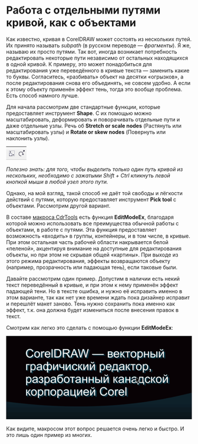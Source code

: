 ﻿# Работа с отдельными путями кривой, как с объектами

Как известно, кривая в CorelDRAW может состоять из нескольких путей. Их принято называть _subpath_ (в русском переводе — _фрагменты_). Я же, называю их просто путями. Так вот, иногда возникает потребность редактировать некоторые пути независимо от остальных находящихся в одной кривой. К примеру, это может понадобиться для редактирования уже переведённого в кривые текста — заменить какие то буквы. Согласитесь, «разбивать» объект на десятки «огрызков», а после редактирования снова его объединять, не совсем удобно. А если к этому объекту применён эффект тень, тогда это вообще проблема. Есть способ намного лучше.

Для начала рассмотрим две стандартные функции, которые предоставляет инструмент **Shape**. С их помощью можно масштабировать, деформировать и поворачивать отдельные пути и даже отдельные узлы. Речь об **Stretch or scale nodes** (Растянуть или масштабировать узлы) и **Rotate or skew nodes** (Повернуть или наклонить узлы).

![Работа с отдельными путями кривой, как с объектами](./76832ddd-a7a8-4d1e-b169-08fd60117c93.png)

_Полезно знать: для того, чтобы выделить только один путь кривой из нескольких, необходимо с зажатыми Shift + Ctrl кликнуть левой кнопкой мыши в любой узел этого пути._

Однако, на мой взгляд, такой способ не даёт той свободы и лёгкости действий с путями, которую предоставляет инструмент **Pick tool** с объектами. Рассмотрим другой вариант.

В составе [макроса CdrTools](http://cdrpro.ru/macros/) есть функция **EditModeEx**, благодаря которой можно использовать все преимущества обычной работы с объектами, в работе с путями. Эта функция предоставляет возможность «входить» в группы, контейнеры, и в том числе, в кривые. При этом остальная часть рабочей области накрывается белой «пеленой», акцентируя внимание на доступные для редактирования объекты, но при этом не скрывая общей «картины». При выходе из этого режима редактирования, эффекты возвращаются объекту (например, прозрачность или падающая тень), если таковые были.

Давайте рассмотрим один пример. Допустим в наличии есть некий текст переведённый в кривые, и при этом к нему применён эффект падающей тени. Но в тексте ошибка, и нужно её исправить именно в этом варианте, так как нет уже времени ждать пока дизайнер исправит и перешлёт макет заново. Тень нужно сохранить пока именно как эффект, т.к. она должна будет измениться после внесения правок в текст.

Смотрим как легко это сделать с помощью функции **EditModeEx**:

![Работа с отдельными путями кривой, как с объектами](./071a28cf-4279-4602-a3b9-f23cd4c8be8f.gif)

Как видите, макросом этот вопрос решается очень легко и быстро. И это лишь один пример из многих.
